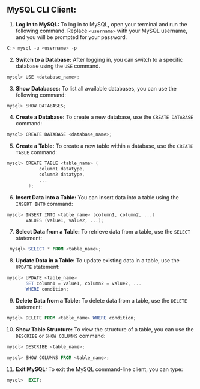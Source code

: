 ## MySQL CLI Client:

1.  **Log In to MySQL:** To log in to MySQL, open your terminal and run the following command. Replace `<username>` with your MySQL username, and you will be prompted for your password.
    
```powershell
C:> mysql -u <username> -p
```
2.  **Switch to a Database:** After logging in, you can switch to a specific database using the `USE` command.
    
```powershell
mysql> USE <database_name>;
```
3.  **Show Databases:** To list all available databases, you can use the following command:
```powershell
mysql> SHOW DATABASES;
```
4.  **Create a Database:** To create a new database, use the `CREATE DATABASE` command:
```powershell
mysql> CREATE DATABASE <database_name>;
```    
5.  **Create a Table:** To create a new table within a database, use the `CREATE TABLE` command:
```powershell 
mysql> CREATE TABLE <table_name> (
	        column1 datatype,
	        column2 datatype,
	        ...
	    );
```    
6.  **Insert Data into a Table:** You can insert data into a table using the `INSERT INTO` command:
```powershell    
mysql> INSERT INTO <table_name> (column1, column2, ...)
       VALUES (value1, value2, ...);
```
7.  **Select Data from a Table:** To retrieve data from a table, use the `SELECT` statement:
```powershell
 mysql> SELECT * FROM <table_name>;
```    
8.  **Update Data in a Table:** To update existing data in a table, use the `UPDATE` statement:
```powershell
mysql> UPDATE <table_name>
       SET column1 = value1, column2 = value2, ...
       WHERE condition;
```    
9.  **Delete Data from a Table:** To delete data from a table, use the `DELETE` statement:
```powershell    
mysql> DELETE FROM <table_name> WHERE condition;
```
10.  **Show Table Structure:** To view the structure of a table, you can use the `DESCRIBE` or `SHOW COLUMNS` command:
```powershell    
mysql> DESCRIBE <table_name>;

mysql> SHOW COLUMNS FROM <table_name>;
```    
11.  **Exit MySQL:** To exit the MySQL command-line client, you can type:
```powershell
mysql>  EXIT;
```
